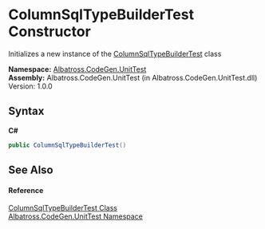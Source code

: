 # ColumnSqlTypeBuilderTest Constructor 
 

Initializes a new instance of the <a href="T_Albatross_CodeGen_UnitTest_ColumnSqlTypeBuilderTest.md">ColumnSqlTypeBuilderTest</a> class

**Namespace:**&nbsp;<a href="N_Albatross_CodeGen_UnitTest.md">Albatross.CodeGen.UnitTest</a><br />**Assembly:**&nbsp;Albatross.CodeGen.UnitTest (in Albatross.CodeGen.UnitTest.dll) Version: 1.0.0

## Syntax

**C#**<br />
``` C#
public ColumnSqlTypeBuilderTest()
```


## See Also


#### Reference
<a href="T_Albatross_CodeGen_UnitTest_ColumnSqlTypeBuilderTest.md">ColumnSqlTypeBuilderTest Class</a><br /><a href="N_Albatross_CodeGen_UnitTest.md">Albatross.CodeGen.UnitTest Namespace</a><br />